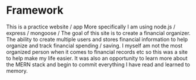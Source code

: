 # Framework
This is a practice website / app 
More specifically I am using node.js / express / mongoose /
The goal of this site is to create a financial organizer. The ability to create multiple users and stores financial information to help organize and track financial spending / saving.
I myself am not the most organized person when it comes to financial records etc so this was a site to help make my life easier. 
It was also an opportunity to learn more about the MERN stack and begin to commit everything I have read and learned to memory.
